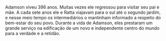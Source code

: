 ﻿Adamson viveu 396 anos. Muitas vezes ele regressou para visitar seu pai e mãe. A cada sete anos ele e Ratta viajavam para o sul até o segundo jardim, e nesse meio tempo os  intermediários o mantinham informado a respeito do bem-estar do seu povo. Durante a vida de Adamson, eles prestaram um grande serviço na edificação de um novo e independente centro do mundo para a verdade e a retidão.